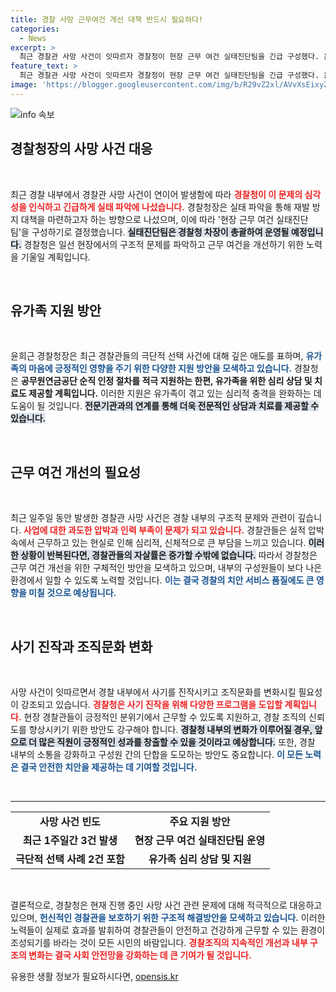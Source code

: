 ```yaml
---
title: 경찰 사망 근무여건 개선 대책 반드시 필요하다!
categories:
  - News
excerpt: >
  최근 경찰관 사망 사건이 잇따르자 경찰청이 현장 근무 여건 실태진단팀을 긴급 구성했다. 윤희근 경찰청장은 유가족 지원과 근무 환경 개선에 나서기로 하며, 경찰 내부의 구조적 문제가 도마에 올랐다.
feature_text: >
  최근 경찰관 사망 사건이 잇따르자 경찰청이 현장 근무 여건 실태진단팀을 긴급 구성했다. 윤희근 경찰청장은 유가족 지원과 근무 환경 개선에 나서기로 하며, 경찰 내부의 구조적 문제가 도마에 올랐다.
image: 'https://blogger.googleusercontent.com/img/b/R29vZ2xl/AVvXsEixyZcFfHzMRdzZMjFBmAUKJYCLCGyLL1o632UiGVXcaFdKo_bkvkuCioo0uUKlGfBVcT3P84aROyZIXSBEx3Aw5nCQ3pTgDom1WDC4m8eifvWiAmWEEVb4x6G_l8C0QH225ldMjyaFvpxGEBGNO37VmDTDMHGhJPq73UglMfDca1-0aw/s1600/blogspot.png'
---
```


<p><img src="https://blogger.googleusercontent.com/img/b/R29vZ2xl/AVvXsEixyZcFfHzMRdzZMjFBmAUKJYCLCGyLL1o632UiGVXcaFdKo_bkvkuCioo0uUKlGfBVcT3P84aROyZIXSBEx3Aw5nCQ3pTgDom1WDC4m8eifvWiAmWEEVb4x6G_l8C0QH225ldMjyaFvpxGEBGNO37VmDTDMHGhJPq73UglMfDca1-0aw/s1600/blogspot.png" alt="info 속보" /></p>

<h2 data-ke-size="size26">경찰청장의 사망 사건 대응</h2>

<p data-ke-size="size16">&nbsp;</p>

<p>최근 경찰 내부에서 경찰관 사망 사건이 연이어 발생함에 따라 <b><span style="color: #ee2323;">경찰청이 이 문제의 심각성을 인식하고 긴급하게 실태 파악에 나섰습니다.</span></b> 경찰청장은 실태 파악을 통해 재발 방지 대책을 마련하고자 하는 방향으로 나섰으며, 이에 따라 '현장 근무 여건 실태진단팀'을 구성하기로 결정했습니다. <b><span style="background-color: #21538527;">실태진단팀은 경찰청 차장이 총괄하여 운영될 예정입니다.</span></b> 경찰청은 일선 현장에서의 구조적 문제를 파악하고 근무 여건을 개선하기 위한 노력을 기울일 계획입니다.</p>

<p data-ke-size="size16">&nbsp;</p>

<h2 data-ke-size="size26">유가족 지원 방안</h2>

<p data-ke-size="size16">&nbsp;</p>

<p>윤희근 경찰청장은 최근 경찰관들의 극단적 선택 사건에 대해 깊은 애도를 표하며, <b><span style="color: #1a5490;">유가족의 마음에 긍정적인 영향을 주기 위한 다양한 지원 방안을 모색하고 있습니다.</span></b> 경찰청은 <b><span style="ee2323;">공무원연금공단 순직 인정 절차를 적극 지원하는 한편, 유가족을 위한 심리 상담 및 치료도 제공할 계획입니다.</span></b> 이러한 지원은 유가족이 겪고 있는 심리적 충격을 완화하는 데 도움이 될 것입니다. <b><span style="background-color: #21538527;">전문기관과의 연계를 통해 더욱 전문적인 상담과 치료를 제공할 수 있습니다.</span></b></p>

<p data-ke-size="size16">&nbsp;</p>

<h2 data-ke-size="size26">근무 여건 개선의 필요성</h2>

<p data-ke-size="size16">&nbsp;</p>

<p>최근 일주일 동안 발생한 경찰관 사망 사건은 경찰 내부의 구조적 문제와 관련이 깊습니다. <b><span style="color: #ee2323;">사업에 대한 과도한 압박과 인력 부족이 문제가 되고 있습니다.</span></b> 경찰관들은 실적 압박 속에서 근무하고 있는 현실로 인해 심리적, 신체적으로 큰 부담을 느끼고 있습니다. <b><span style="background-color: #21538527;">이러한 상황이 반복된다면, 경찰관들의 자살률은 증가할 수밖에 없습니다.</span></b> 따라서 경찰청은 근무 여건 개선을 위한 구체적인 방안을 모색하고 있으며, 내부의 구성원들이 보다 나은 환경에서 일할 수 있도록 노력할 것입니다. <b><span style="color: #1a5490;">이는 결국 경찰의 치안 서비스 품질에도 큰 영향을 미칠 것으로 예상됩니다.</span></b></p>

<p data-ke-size="size16">&nbsp;</p>

<h2 data-ke-size="size26">사기 진작과 조직문화 변화</h2>

<p data-ke-size="size16">&nbsp;</p>

<p>사망 사건이 잇따르면서 경찰 내부에서 사기를 진작시키고 조직문화를 변화시킬 필요성이 강조되고 있습니다. <b><span style="color: #ee2323;">경찰청은 사기 진작을 위해 다양한 프로그램을 도입할 계획입니다.</span></b> 현장 경찰관들이 긍정적인 분위기에서 근무할 수 있도록 지원하고, 경찰 조직의 신뢰도를 향상시키기 위한 방안도 강구해야 합니다. <b><span style="background-color: #21538527;">경찰청 내부의 변화가 이루어질 경우, 앞으로 더 많은 직원이 긍정적인 성과를 창출할 수 있을 것이라고 예상합니다.</span></b> 또한, 경찰 내부의 소통을 강화하고 구성원 간의 단합을 도모하는 방안도 중요합니다. <b><span style="color: #1a5490;">이 모든 노력은 결국 안전한 치안을 제공하는 데 기여할 것입니다.</span></b></p>

<p data-ke-size="size16">&nbsp;</p>

<hr>

<table style="width: 100%; border-collapse: collapse;">
    <tr>
        <td style="text-align: center; height: 17px;"><b>사망 사건 빈도</b></td>
        <td style="text-align: center; height: 17px;"><b>주요 지원 방안</b></td>
    </tr>
    <tr>
        <td style="text-align: center; height: 17px;"><b>최근 1주일간 3건 발생</b></td>
        <td style="text-align: center; height: 17px;"><b>현장 근무 여건 실태진단팀 운영</b></td>
    </tr>
    <tr>
        <td style="text-align: center; height: 17px;"><b>극단적 선택 사례 2건 포함</b></td>
        <td style="text-align: center; height: 17px;"><b>유가족 심리 상담 및 지원</b></td>
    </tr>
</table>

<p data-ke-size="size16">&nbsp;</p>

<p>결론적으로, 경찰청은 현재 진행 중인 사망 사건 관련 문제에 대해 적극적으로 대응하고 있으며, <b><span style="color: #1a5490;">헌신적인 경찰관을 보호하기 위한 구조적 해결방안을 모색하고 있습니다.</span></b> 이러한 노력들이 실제로 효과를 발휘하여 경찰관들이 안전하고 건강하게 근무할 수 있는 환경이 조성되기를 바라는 것이 모든 시민의 바람입니다. <b><span style="color: #ee2323;">경찰조직의 지속적인 개선과 내부 구조의 변화는 결국 사회 안전망을 강화하는 데 큰 기여가 될 것입니다.</span></b></p>
유용한 생활 정보가 필요하시다면, <a href="https://opensis.kr" rel="dofollow">opensis.kr</a>


